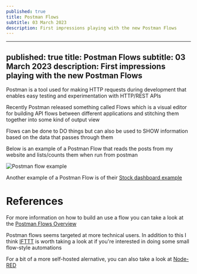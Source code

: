 ```yaml
---
published: true
title: Postman Flows
subtitle: 03 March 2023
description: First impressions playing with the new Postman Flows
---
```


---
published: true
title: Postman Flows
subtitle: 03 March 2023
description: First impressions playing with the new Postman Flows
---

Postman is a tool used for making HTTP requests during development that enables easy testing and experimentation with HTTP/REST APIs

Recently Postman released something called Flows which is a visual editor for building API flows between different applications and stitching them together into some kind of output view

Flows can be done to DO things but can also be used to SHOW information based on the data that passes through them

Below is an example of a Postman Flow that reads the posts from my website and lists/counts them when run from postman

![Postman flow example](/content/blog/2023/23-03/postman-flow-example.png)

Another example of a Postman Flow is of their [Stock dashboard example](https://www.postman.com/postman/workspace/utility-flows/flow/64123b57c224290033fcb089)

# References

For more information on how to build an use a flow you can take a look at the [Postman Flows Overview](https://learning.postman.com/docs/postman-flows/gs/flows-overview/)

Postman flows seems targeted at more technical users. In addition to this I think [IFTTT](http://ifttt.com/) is worth taking a look at if you're interested in doing some small flow-style automations

For a bit of a more self-hosted alernative, you can also take a look at [Node-RED](https://nodered.org)
